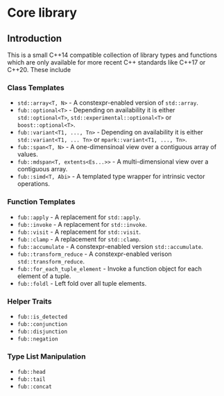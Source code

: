 # Core library

## Introduction

This is a small C++14 compatible collection of library types and functions which 
are only available for more recent C++ standards like C++17 or C++20. These 
include

### Class Templates

 * `std::array<T, N>` - A constexpr-enabled version of `std::array`.
 * `fub::optional<T>` - Depending on availability it is either `std::optional<T>`, `std::experimental::optional<T>` or `boost::optional<T>`.
 * `fub::variant<T1, ..., Tn>` - Depending on availability it is either `std::variant<T1, ... Tn>` or `mpark::variant<T1, ..., Tn>`.
 * `fub::span<T, N>` - A one-dimensinoal view over a contiguous array of values.  
 * `fub::mdspan<T, extents<Es...>>` - A multi-dimensional view over a contiguous array.
 * `fub::simd<T, Abi>` - A templated type wrapper for intrinsic vector operations. 
 
### Function Templates
 * `fub::apply` - A replacement for `std::apply`.
 * `fub::invoke` - A replacement for `std::invoke`.
 * `fub::visit` - A replacement for `std::visit`.
 * `fub::clamp` - A replacement for `std::clamp`.
 * `fub::accumulate` - A constexpr-enabled version `std::accumulate`.
 * `fub::transform_reduce` - A constexpr-enabled verison `std::transform_reduce`.
 * `fub::for_each_tuple_element` - Invoke a function object for each element of a tuple.
 * `fub::foldl` - Left fold over all tuple elements.

### Helper Traits
 * `fub::is_detected`
 * `fub::conjunction`
 * `fub::disjunction`
 * `fub::negation`
 
### Type List Manipulation

 * `fub::head`
 * `fub::tail`
 * `fub::concat`